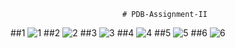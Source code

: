                              # PDB-Assignment-II



##1
![1](https://github.com/user-attachments/assets/54c00a9b-5666-4b36-b355-bc7945e649a4)
##2
![2](https://github.com/user-attachments/assets/19fca66d-86e0-48a1-9085-b2df0eaeec72)
##3
![3](https://github.com/user-attachments/assets/3b0156b2-be04-418d-b556-ea9dd0babaaa)
##4
![4](https://github.com/user-attachments/assets/1178d69a-b80f-4ecd-b4d8-1769a228a20f)
##5
![5](https://github.com/user-attachments/assets/4794bddd-177d-4395-b791-e8109326bca5)
##6
![6](https://github.com/user-attachments/assets/cba0fff6-626f-4214-af1a-2742c5c77112)


         
